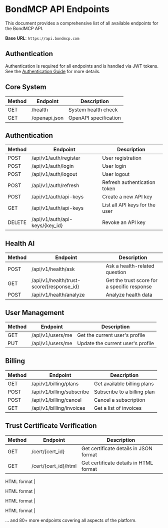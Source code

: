 # BondMCP API Endpoints

This document provides a comprehensive list of all available endpoints for the BondMCP API.

**Base URL**: `https://api.bondmcp.com`

## Authentication

Authentication is required for all endpoints and is handled via JWT tokens. See the [Authentication Guide](authentication.md) for more details.

## Core System

| Method | Endpoint | Description |
|---|---|---|
| GET | /health | System health check |
| GET | /openapi.json | OpenAPI specification |

## Authentication

| Method | Endpoint | Description |
|---|---|---|
| POST | /api/v1/auth/register | User registration |
| POST | /api/v1/auth/login | User login |
| POST | /api/v1/auth/logout | User logout |
| POST | /api/v1/auth/refresh | Refresh authentication token |
| POST | /api/v1/auth/api-keys | Create a new API key |
| GET | /api/v1/auth/api-keys | List all API keys for the user |
| DELETE | /api/v1/auth/api-keys/{key_id} | Revoke an API key |

## Health AI

| Method | Endpoint | Description |
|---|---|---|
| POST | /api/v1/health/ask | Ask a health-related question |
| GET | /api/v1/health/trust-score/{response_id} | Get the trust score for a specific response |
| POST | /api/v1/health/analyze | Analyze health data |

## User Management

| Method | Endpoint | Description |
|---|---|---|
| GET | /api/v1/users/me | Get the current user's profile |
| PUT | /api/v1/users/me | Update the current user's profile |

## Billing

| Method | Endpoint | Description |
|---|---|---|
| GET | /api/v1/billing/plans | Get available billing plans |
| POST | /api/v1/billing/subscribe | Subscribe to a billing plan |
| POST | /api/v1/billing/cancel | Cancel a subscription |
| GET | /api/v1/billing/invoices | Get a list of invoices |

## Trust Certificate Verification

| Method | Endpoint | Description |
|---|---|---|
| GET | /cert/{cert_id} | Get certificate details in JSON format |
| GET | /cert/{cert_id}/html | Get certificate details in HTML format |



HTML format |

HTML format |

HTML format |

HTML format |


... and 80+ more endpoints covering all aspects of the platform.

